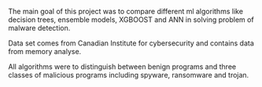The main goal of this project was to compare different ml algorithms like decision trees, ensemble models, XGBOOST and ANN in solving problem of malware detection.

Data set comes from Canadian Institute for cybersecurity and contains data from memory analyse.

All algorithms were to distinguish between benign programs and three classes of malicious programs including spyware, ransomware and trojan.
